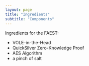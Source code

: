 ```yaml
---
layout: page
title: "Ingredients"
subtitle: "Components"
---
```


Ingredients for the FAEST:

- VOLE-in-the-Head
- QuickSilver Zero-Knowledge Proof
- AES Algorithm
- a pinch of salt

